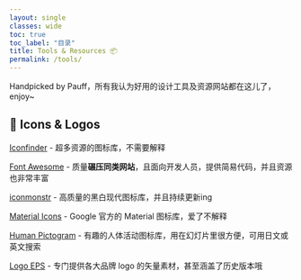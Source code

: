 ```yaml
---
layout:	single
classes: wide
toc: true
toc_label: "目录"
title: Tools & Resources 📦
permalink: /tools/
---
```


Handpicked by Pauff，所有我认为好用的设计工具及资源网站都在这儿了，enjoy~

## 🏡 Icons & Logos

[Iconfinder](https://www.iconfinder.com/) - 超多资源的图标库，不需要解释

[Font Awesome](https://fontawesome.com/) - 质量**碾压同类网站**，且面向开发人员，提供简易代码，并且资源也非常丰富

[iconmonstr](https://iconmonstr.com/) - 高质量的黑白现代图标库，并且持续更新ing

[Material Icons](https://material.io/tools/icons/) - Google 官方的 Material 图标库，爱了不解释

[Human Pictogram](http://pictogram2.com/) - 有趣的人体活动图标库，用在幻灯片里很方便，可用日文或英文搜索

[Logo EPS](https://logoeps.com/) - 专门提供各大品牌 logo 的矢量素材，甚至涵盖了历史版本哦

